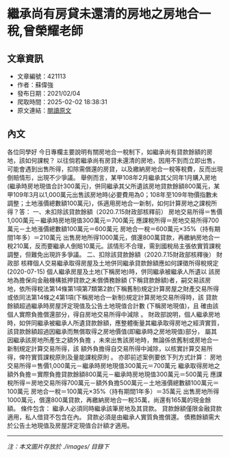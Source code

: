 # 繼承尚有房貸未還清的房地之房地合一稅,曾榮耀老師

## 文章資訊
- 文章編號：421113
- 作者：蘇偉強
- 發布日期：2021/02/04
- 爬取時間：2025-02-02 18:38:31
- 原文連結：[閱讀原文](https://real-estate.get.com.tw/Columns/detail.aspx?no=421113)

## 內文
各位同學好
今日專欄主要說明有關房地合一稅制下，如繼承尚有貸款餘額的房地，該如何課稅？
以往倘若繼承尚有房貸未還清的房地，因用不到而立即出售，可能會遇到出售所得，扣除需償還的房貸，以及繳納房地合一稅等稅費，反而出現倒賠情形，出現不少爭議。
舉例而言，某甲108年2月繼承其父同年1月購入房地(繼承時房地現值合計300萬元)，併同繼承其父所遺該房地貸款餘額800萬元，某甲109年3月以1,000萬元出售該房地時(必要費用為0；108年至109年物價指數未調整；土地漲價總數額100萬元)，係適用房地合一新制，如何計算房地之課稅所得？答：
一、未扣除該貸款餘額（2020.7.15財政部核釋前）
房地交易所得＝售價1,000萬元－繼承時房地現值300萬元＝700萬元
應課稅所得＝房地交易所得700萬元－土地漲價總數額100萬元＝600萬元
房地合一稅＝600萬元×35%（持有期間1年多）＝210萬元
出售房地所得1000萬元，償還800萬貸款，再繳納房地合一稅210萬，反而要繼承人倒賠10萬元。該情形不合理，需到國稅局主張依實質課稅調整，但難免出現許多爭議。
二、扣除該貸款餘額（2020.7.15財政部核釋後）
財政部
核釋個人交易繼承取得房屋及土地併同繼承貸款餘額應如何課徵所得稅規定(2020-07-15)
個人繼承房屋及土地(下稱房地)時，併同繼承被繼承人所遺以
該房地為擔保向金融機構抵押貸款之未償債務餘額
(下稱貸款餘額)者，嗣交易該房地，依所得稅法第14條第1項第7類第2款(下稱舊制)規定計算房屋之財產交易所得或依同法第14條之4第1項(下稱房地合一新制)規定計算房地交易所得時，該
貸款餘額超過繼承時房屋評定現值及公告土地現值合計數
(下稱房地現值)，且
確由該個人實際負擔償還部分，得自房地交易所得中減除
。
財政部說明，個人繼承房地時，如併同繼承被繼承人所遺貸款餘額，應整體衡量其繼承取得房地之經濟實質，該貸款餘額超過因繼承而無償取得之房地價值(即繼承時之房地現值)部分，
屬其因繼承該房地所產生之額外負擔
，未來出售該房地時，無論係依舊制或房地合一新制規定計算交易所得，該
額外負擔得自交易所得中減除，以核實計算交易所得，俾符實質課稅原則及量能課稅原則
。
亦即前述案例要依下列方式計算：
房地交易所得＝售價1,000萬元－繼承時房地現值300萬元＝700萬元
繼承取得房地之額外負擔＝實際負擔貸款餘額800萬元－繼承時房地現值300萬元＝500萬元
應課稅所得＝房地交易所得700萬元－額外負擔500萬元－土地漲價總數額100萬元＝100萬元
房地合一稅＝100萬元×35%（持有期間1年多）＝35萬元
出售房地所得1000萬元，償還800萬貸款，再繳納房地合一稅35萬，尚還有165萬的現金餘額。
條件包含：
繼承人必須同時繼承該筆房地及其貸款。
貸款餘額僅限金融貸款適用，私人借貸不包含在內。
貸款必須是由繼承人實質負擔償還。
債務餘額需大於公告土地現值及房屋評定現值合計額才適用。

---
*注：本文圖片存放於 ./images/ 目錄下*
